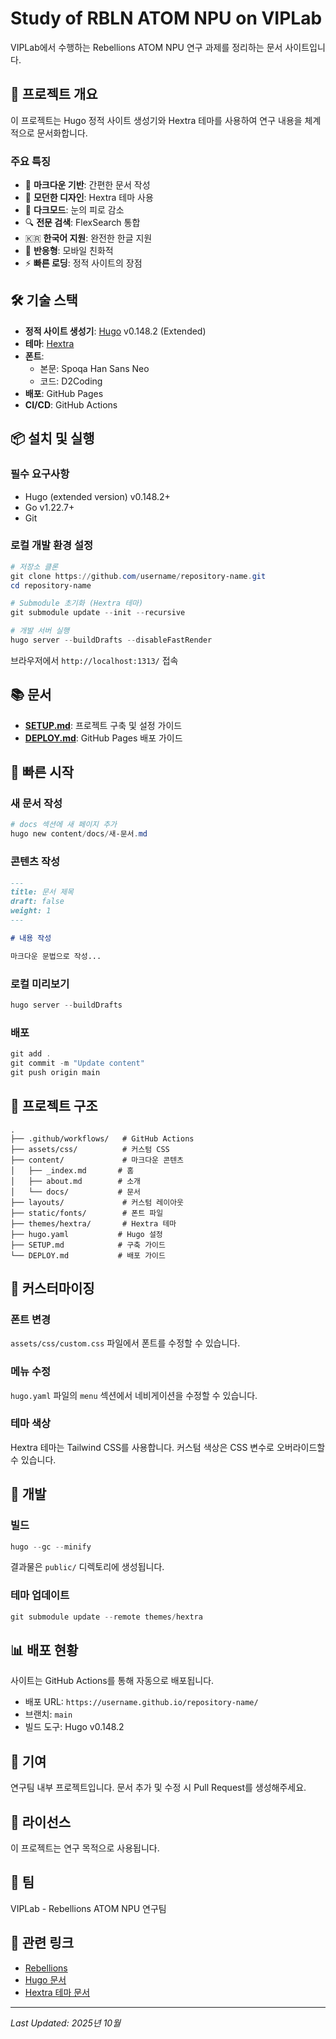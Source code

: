 # Study of RBLN ATOM NPU on VIPLab

VIPLab에서 수행하는 Rebellions ATOM NPU 연구 과제를 정리하는 문서 사이트입니다.

## 🎯 프로젝트 개요

이 프로젝트는 Hugo 정적 사이트 생성기와 Hextra 테마를 사용하여 연구 내용을 체계적으로 문서화합니다.

### 주요 특징

- 📝 **마크다운 기반**: 간편한 문서 작성
- 🎨 **모던한 디자인**: Hextra 테마 사용
- 🌙 **다크모드**: 눈의 피로 감소
- 🔍 **전문 검색**: FlexSearch 통합
- 🇰🇷 **한국어 지원**: 완전한 한글 지원
- 📱 **반응형**: 모바일 친화적
- ⚡ **빠른 로딩**: 정적 사이트의 장점

## 🛠️ 기술 스택

- **정적 사이트 생성기**: [Hugo](https://gohugo.io/) v0.148.2 (Extended)
- **테마**: [Hextra](https://imfing.github.io/hextra/)
- **폰트**: 
  - 본문: Spoqa Han Sans Neo
  - 코드: D2Coding
- **배포**: GitHub Pages
- **CI/CD**: GitHub Actions

## 📦 설치 및 실행

### 필수 요구사항

- Hugo (extended version) v0.148.2+
- Go v1.22.7+
- Git

### 로컬 개발 환경 설정

```powershell
# 저장소 클론
git clone https://github.com/username/repository-name.git
cd repository-name

# Submodule 초기화 (Hextra 테마)
git submodule update --init --recursive

# 개발 서버 실행
hugo server --buildDrafts --disableFastRender
```

브라우저에서 `http://localhost:1313/` 접속

## 📚 문서

- [**SETUP.md**](SETUP.md): 프로젝트 구축 및 설정 가이드
- [**DEPLOY.md**](DEPLOY.md): GitHub Pages 배포 가이드

## 🚀 빠른 시작

### 새 문서 작성

```powershell
# docs 섹션에 새 페이지 추가
hugo new content/docs/새-문서.md
```

### 콘텐츠 작성

```markdown
---
title: 문서 제목
draft: false
weight: 1
---

# 내용 작성

마크다운 문법으로 작성...
```

### 로컬 미리보기

```powershell
hugo server --buildDrafts
```

### 배포

```powershell
git add .
git commit -m "Update content"
git push origin main
```

## 📂 프로젝트 구조

```
.
├── .github/workflows/   # GitHub Actions
├── assets/css/          # 커스텀 CSS
├── content/             # 마크다운 콘텐츠
│   ├── _index.md       # 홈
│   ├── about.md        # 소개
│   └── docs/           # 문서
├── layouts/             # 커스텀 레이아웃
├── static/fonts/        # 폰트 파일
├── themes/hextra/       # Hextra 테마
├── hugo.yaml           # Hugo 설정
├── SETUP.md            # 구축 가이드
└── DEPLOY.md           # 배포 가이드
```

## 🎨 커스터마이징

### 폰트 변경

`assets/css/custom.css` 파일에서 폰트를 수정할 수 있습니다.

### 메뉴 수정

`hugo.yaml` 파일의 `menu` 섹션에서 네비게이션을 수정할 수 있습니다.

### 테마 색상

Hextra 테마는 Tailwind CSS를 사용합니다. 커스텀 색상은 CSS 변수로 오버라이드할 수 있습니다.

## 🔧 개발

### 빌드

```powershell
hugo --gc --minify
```

결과물은 `public/` 디렉토리에 생성됩니다.

### 테마 업데이트

```powershell
git submodule update --remote themes/hextra
```

## 📊 배포 현황

사이트는 GitHub Actions를 통해 자동으로 배포됩니다.

- 배포 URL: `https://username.github.io/repository-name/`
- 브랜치: `main`
- 빌드 도구: Hugo v0.148.2

## 🤝 기여

연구팀 내부 프로젝트입니다. 문서 추가 및 수정 시 Pull Request를 생성해주세요.

## 📝 라이선스

이 프로젝트는 연구 목적으로 사용됩니다.

## 👥 팀

VIPLab - Rebellions ATOM NPU 연구팀

## 🔗 관련 링크

- [Rebellions](https://rebellions.ai/)
- [Hugo 문서](https://gohugo.io/documentation/)
- [Hextra 테마 문서](https://imfing.github.io/hextra/)

---

*Last Updated: 2025년 10월*
